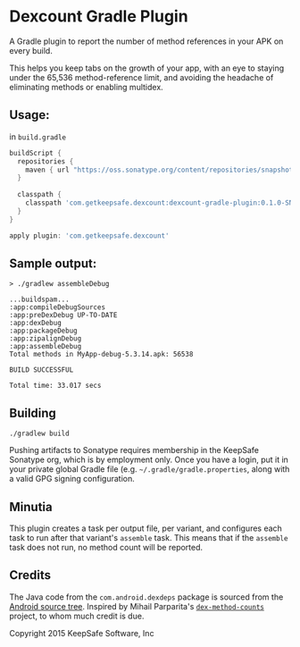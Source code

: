 # Dexcount Gradle Plugin

A Gradle plugin to report the number of method references in your APK on every build.

This helps you keep tabs on the growth of your app, with an eye to staying under the 65,536 method-reference limit, and avoiding the headache of eliminating methods or enabling multidex.

## Usage:

in `build.gradle`
```groovy
buildScript {
  repositories {
    maven { url "https://oss.sonatype.org/content/repositories/snapshots/" }
  }
  
  classpath {
    classpath 'com.getkeepsafe.dexcount:dexcount-gradle-plugin:0.1.0-SNAPSHOT'
  }
}

apply plugin: 'com.getkeepsafe.dexcount'
```

## Sample output:

```
> ./gradlew assembleDebug

...buildspam...
:app:compileDebugSources
:app:preDexDebug UP-TO-DATE
:app:dexDebug
:app:packageDebug
:app:zipalignDebug
:app:assembleDebug
Total methods in MyApp-debug-5.3.14.apk: 56538

BUILD SUCCESSFUL

Total time: 33.017 secs
```

## Building

`./gradlew build`

Pushing artifacts to Sonatype requires membership in the KeepSafe Sonatype org, which is by employment only.  Once
you have a login, put it in your private global Gradle file (e.g. `~/.gradle/gradle.properties`, along with a valid
GPG signing configuration.

## Minutia

This plugin creates a task per output file, per variant, and configures each task to run after that variant's `assemble` task.  This means that if the `assemble` task does not run, no method count will be reported.

## Credits

The Java code from the `com.android.dexdeps` package is sourced from the [Android source tree](https://android.googlesource.com/platform/dalvik.git/+/master/tools/dexdeps/).
Inspired by Mihail Parparita's [`dex-method-counts`](https://github.com/mihaip/dex-method-counts) project, to whom much credit is due.

Copyright 2015 KeepSafe Software, Inc
